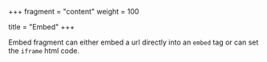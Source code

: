 +++
fragment = "content"
weight = 100

title = "Embed"
+++

Embed fragment can either embed a url directly into an `embed` tag or can set
the `iframe` html code.
